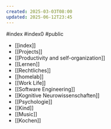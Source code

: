 ```yaml
---
created: 2025-03-03T08:00
updated: 2025-06-12T23:45
---
```

#index #index0 #public


- [[index]]
- [[Projects]]
- [[Productivity and self-organization]]
- [[Lernen]]
- [[Rechtliches]]
- [[homelab]]
- [[Work Life]]
- [[Software Engineering]]
- [[Kognitive Neurowissenschaften]]
- [[Psychologie]]
- [[Kind]]
- [[Music]]
- [[Kochen]]